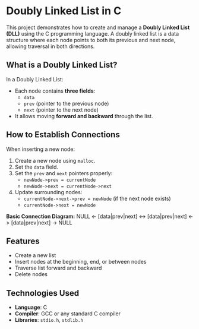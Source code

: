 # Doubly Linked List in C

This project demonstrates how to create and manage a **Doubly Linked List (DLL)** using the C programming language. A doubly linked list is a data structure where each node points to both its previous and next node, allowing traversal in both directions.

## What is a Doubly Linked List?

In a Doubly Linked List:
- Each node contains **three fields**: 
  - `data`
  - `prev` (pointer to the previous node)
  - `next` (pointer to the next node)
- It allows moving **forward and backward** through the list.

## How to Establish Connections

When inserting a new node:

1. Create a new node using `malloc`.
2. Set the `data` field.
3. Set the `prev` and `next` pointers properly:
   - `newNode->prev = currentNode`
   - `newNode->next = currentNode->next`
4. Update surrounding nodes:
   - `currentNode->next->prev = newNode` (if the next node exists)
   - `currentNode->next = newNode`

**Basic Connection Diagram:**
NULL <- [data|prev|next] <-> [data|prev|next] <-> [data|prev|next] -> NULL

## Features

- Create a new list
- Insert nodes at the beginning, end, or between nodes
- Traverse list forward and backward
- Delete nodes

## Technologies Used

- **Language**: C
- **Compiler**: GCC or any standard C compiler
- **Libraries**: `stdio.h`, `stdlib.h`
